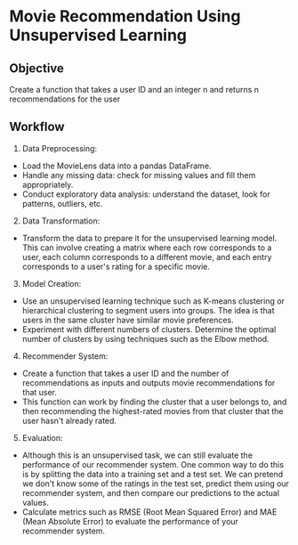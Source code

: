 # Movie Recommendation Using Unsupervised Learning 

## Objective
Create a function that takes a user ID and an integer n and returns n recommendations for the user 

## Workflow 
1. Data Preprocessing:
- Load the MovieLens data into a pandas DataFrame.
- Handle any missing data: check for missing values and fill them appropriately.
- Conduct exploratory data analysis: understand the dataset, look for patterns, outliers, etc.
2. Data Transformation:
- Transform the data to prepare it for the unsupervised learning model. This can involve
creating a matrix where each row corresponds to a user, each column corresponds to a
different movie, and each entry corresponds to a user's rating for a specific movie.
3. Model Creation:
- Use an unsupervised learning technique such as K-means clustering or hierarchical
clustering to segment users into groups. The idea is that users in the same cluster have similar
movie preferences.
- Experiment with different numbers of clusters. Determine the optimal number of clusters
by using techniques such as the Elbow method.
4. Recommender System:
- Create a function that takes a user ID and the number of recommendations as inputs and
outputs movie recommendations for that user.
- This function can work by finding the cluster that a user belongs to, and then
recommending the highest-rated movies from that cluster that the user hasn't already rated.
5. Evaluation:
- Although this is an unsupervised task, we can still evaluate the performance of our
recommender system. One common way to do this is by splitting the data into a training set
and a test set. We can pretend we don't know some of the ratings in the test set, predict them
using our recommender system, and then compare our predictions to the actual values.
- Calculate metrics such as RMSE (Root Mean Squared Error) and MAE (Mean Absolute
Error) to evaluate the performance of your recommender system.


